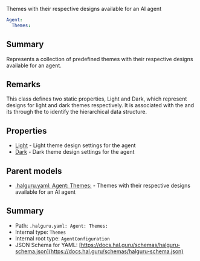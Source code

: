 <!--
title: Themes
description: Themes with their respective designs available for an AI agent
version: 1.40.3-beta.6
generated: true
date: 2025-04-28
node: This file is generated by the command-line program: `halguru manual -c -m`
-->


Themes with their respective designs available for an AI agent

```yaml
Agent:
  Themes:
```

## Summary

Represents a collection of predefined themes with their respective designs available for an agent.

## Remarks

This class defines two static properties, Light and Dark, which represent designs for light and dark themes respectively. It is associated with the and its through the to identify the hierarchical data structure.

## Properties

* [Light]((halguru)-agent-themes-light.md) - Light theme design settings for the agent
* [Dark]((halguru)-agent-themes-dark.md) - Dark theme design settings for the agent

## Parent models

* [.halguru.yaml: Agent: Themes:]((halguru)-agent-themes.md) - Themes with their respective designs available for an AI agent

## Summary

* Path: `.halguru.yaml: Agent: Themes:`
* Internal type: `Themes`
* Internal root type: `AgentConfiguration`
* JSON Schema for YAML: [https://docs.hal.guru/schemas/halguru-schema.json](https://docs.hal.guru/schemas/halguru-schema.json)
